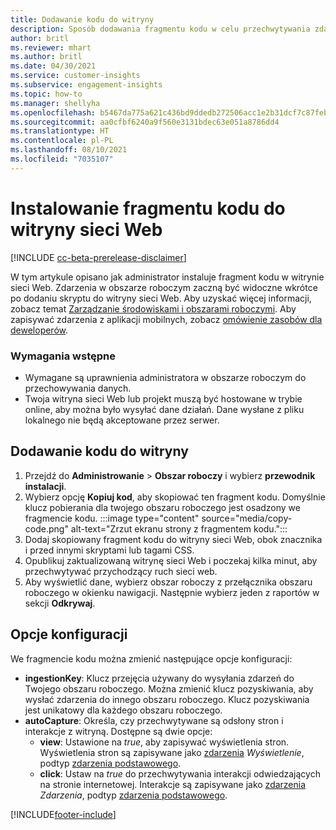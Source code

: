 ```yaml
---
title: Dodawanie kodu do witryny
description: Sposób dodawania fragmentu kodu w celu przechwytywania zdarzeń w witrynie sieci Web.
author: britl
ms.reviewer: mhart
ms.author: britl
ms.date: 04/30/2021
ms.service: customer-insights
ms.subservice: engagement-insights
ms.topic: how-to
ms.manager: shellyha
ms.openlocfilehash: b5467da775a621c436bd9ddedb272506acc1e2b31dcf7c87feb5dd11e2daae2b
ms.sourcegitcommit: aa0cfbf6240a9f560e3131bdec63e051a8786dd4
ms.translationtype: HT
ms.contentlocale: pl-PL
ms.lasthandoff: 08/10/2021
ms.locfileid: "7035107"
---
```

# <a name="install-the-code-snippet-on-a-website"></a>Instalowanie fragmentu kodu do witryny sieci Web

[!INCLUDE [cc-beta-prerelease-disclaimer](includes/cc-beta-prerelease-disclaimer.md)]

W tym artykule opisano jak administrator instaluje fragment kodu w witrynie sieci Web. Zdarzenia w obszarze roboczym zaczną być widoczne wkrótce po dodaniu skryptu do witryny sieci Web. Aby uzyskać więcej informacji, zobacz temat [Zarządzanie środowiskami i obszarami roboczymi](manage-environments-workspaces.md). Aby zapisywać zdarzenia z aplikacji mobilnych, zobacz [omówienie zasobów dla deweloperów](developer-resources.md).


### <a name="prerequisites"></a>Wymagania wstępne

* Wymagane są uprawnienia administratora w obszarze roboczym do przechowywania danych.
* Twoja witryna sieci Web lub projekt muszą być hostowane w trybie online, aby można było wysyłać dane działań. Dane wysłane z pliku lokalnego nie będą akceptowane przez serwer.


## <a name="add-code-to-your-website"></a>Dodawanie kodu do witryny
1.  Przejdź do **Administrowanie** > **Obszar roboczy** i wybierz **przewodnik instalacji**.
1. Wybierz opcję **Kopiuj kod**, aby skopiować ten fragment kodu. Domyślnie klucz pobierania dla twojego obszaru roboczego jest osadzony we fragmencie kodu.
:::image type="content" source="media/copy-code.png" alt-text="Zrzut ekranu strony z fragmentem kodu.":::
3. Dodaj skopiowany fragment kodu do witryny sieci Web, obok <head> znacznika i przed innymi skryptami lub tagami CSS.
4.  Opublikuj zaktualizowaną witrynę sieci Web i poczekaj kilka minut, aby przechwytywać przychodzący ruch sieci web.
5.  Aby wyświetlić dane, wybierz obszar roboczy z przełącznika obszaru roboczego w okienku nawigacji. Następnie wybierz jeden z raportów w sekcji **Odkrywaj**.

## <a name="configuration-options"></a>Opcje konfiguracji

We fragmencie kodu można zmienić następujące opcje konfiguracji:

- **ingestionKey**: Klucz przejęcia używany do wysyłania zdarzeń do Twojego obszaru roboczego. Można zmienić klucz pozyskiwania, aby wysłać zdarzenia do innego obszaru roboczego. Klucz pozyskiwania jest unikatowy dla każdego obszaru roboczego. 
- **autoCapture**: Określa, czy przechwytywane są odsłony stron i interakcje z witryną. Dostępne są dwie opcje:
    - **view**: Ustawione na *true*, aby zapisywać wyświetlenia stron. Wyświetlenia stron są zapisywane jako [zdarzenia](glossary.md#event) *Wyświetlenie*, podtyp [zdarzenia podstawowego](glossary.md#base-event).
    - **click**: Ustaw na *true* do przechwytywania interakcji odwiedzających na stronie internetowej. Interakcje są zapisywane jako [zdarzenia](glossary.md#event) *Zdarzenia*, podtyp [zdarzenia podstawowego](glossary.md#base-event).

[!INCLUDE[footer-include](../includes/footer-banner.md)]
